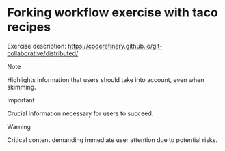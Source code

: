 # Forking workflow exercise with taco recipes

Exercise description: https://coderefinery.github.io/git-collaborative/distributed/


> [!NOTE]
> Highlights information that users should take into account, even when skimming.

> [!IMPORTANT]
> Crucial information necessary for users to succeed.

> [!WARNING]
> Critical content demanding immediate user attention due to potential risks.
